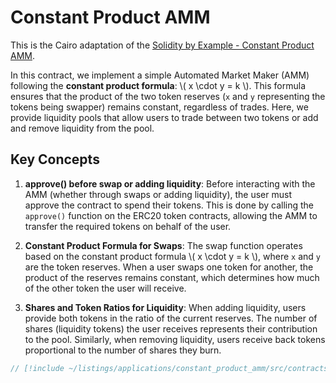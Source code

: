 # Constant Product AMM

This is the Cairo adaptation of the [Solidity by Example - Constant Product AMM](https://solidity-by-example.org/defi/constant-product-amm/).

In this contract, we implement a simple Automated Market Maker (AMM) following
the **constant product formula**: \\( x \cdot y = k \\). This formula ensures
that the product of the two token reserves (`x` and `y` representing the tokens
being swapper) remains constant, regardless of trades. Here, we provide
liquidity pools that allow users to trade between two tokens or add and remove
liquidity from the pool.

## Key Concepts

1. **approve() before swap or adding liquidity**:
   Before interacting with the AMM (whether through swaps or adding liquidity),
   the user must approve the contract to spend their tokens. This is done by
   calling the `approve()` function on the ERC20 token contracts, allowing the
   AMM to transfer the required tokens on behalf of the user.

2. **Constant Product Formula for Swaps**:
   The swap function operates based on the constant product formula \\( x \cdot
   y = k \\), where `x` and `y` are the token reserves. When a user swaps one
   token for another, the product of the reserves remains constant, which
   determines how much of the other token the user will receive.

3. **Shares and Token Ratios for Liquidity**:
   When adding liquidity, users provide both tokens in the ratio of the current
   reserves. The number of shares (liquidity tokens) the user receives
   represents their contribution to the pool. Similarly, when removing
   liquidity, users receive back tokens proportional to the number of shares
   they burn.

```rust
// [!include ~/listings/applications/constant_product_amm/src/contracts.cairo:ConstantProductAmmContract]
```
